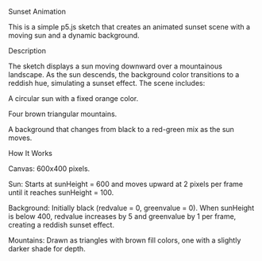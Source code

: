 Sunset Animation

This is a simple p5.js sketch that creates an animated sunset scene with a moving sun and a dynamic background.

Description

The sketch displays a sun moving downward over a mountainous landscape. As the sun descends, the background color transitions to a reddish hue, simulating a sunset effect. The scene includes:





A circular sun with a fixed orange color.



Four brown triangular mountains.



A background that changes from black to a red-green mix as the sun moves.

How It Works





Canvas: 600x400 pixels.



Sun: Starts at sunHeight = 600 and moves upward at 2 pixels per frame until it reaches sunHeight = 100.



Background: Initially black (redvalue = 0, greenvalue = 0). When sunHeight is below 400, redvalue increases by 5 and greenvalue by 1 per frame, creating a reddish sunset effect.



Mountains: Drawn as triangles with brown fill colors, one with a slightly darker shade for depth.